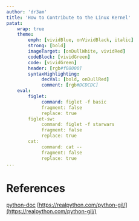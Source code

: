 ```yaml
---
author: 'dr3am'
title: 'How to Contribute to the Linux Kernel'
patat:
    wrap: true
    theme:
        emph: [vividBlue, onVividBlack, italic]
        strong: [bold]
        imageTarget: [onDullWhite, vividRed]
        codeBlock: [vividGreen]
        code: [vividGreen]
        header: [rgb#f08000]
        syntaxHighlighting:
             decVal: [bold, onDullRed]
             comment: [rgb#DCDCDC]
    eval:
        figlet:
             command: figlet -f basic
             fragment: false
             replace: true
        figlet-sw:
             command: figlet -f starwars
             fragment: false
             replace: true
        cat:
             command: cat --
             fragment: false
             replace: true
...
```



# References

[python-doc](https://docs.python.org/3/c-api/init.html#thread-state-and-the-global-interpreter-lock)
[https://realpython.com/python-gil/](https://realpython.com/python-gil/)

